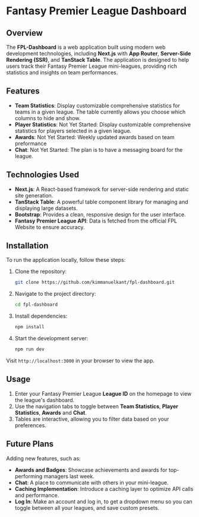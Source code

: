 # Fantasy Premier League Dashboard

## Overview

The **FPL-Dashboard** is a web application built using modern web development technologies, including **Next.js** with **App Router**, **Server-Side Rendering (SSR)**, and **TanStack Table**. The application is designed to help users track their Fantasy Premier League mini-leagues, providing rich statistics and insights on team performances.

## Features

- **Team Statistics**: Display customizable comprehensive statistics for teams in a given league. The table currently allows you choose which columns to hide and show. 
- **Player Statistics**: Not Yet Started: Display customizable comprehensive statistics for players selected in a given league.
- **Awards**: Not Yet Started: Weekly updated awards based on team preformance 
- **Chat**: Not Yet Started: The plan is to have a messaging board for the league.


## Technologies Used

- **Next.js**: A React-based framework for server-side rendering and static site generation.
- **TanStack Table**: A powerful table component library for managing and displaying large datasets.
- **Bootstrap**: Provides a clean, responsive design for the user interface.
- **Fantasy Premier League API**: Data is fetched from the official FPL Website to ensure accuracy.

## Installation

To run the application locally, follow these steps:

1. Clone the repository:
    ```bash
    git clone https://github.com/kimmanuelkant/fpl-dashboard.git
    ```
2. Navigate to the project directory:
    ```bash
    cd fpl-dashboard
    ```
3. Install dependencies:
    ```bash
    npm install
    ```
4. Start the development server:
    ```bash
    npm run dev
    ```

Visit `http://localhost:3000` in your browser to view the app.

## Usage

1. Enter your Fantasy Premier League **League ID** on the homepage to view the league's dashboard.
2. Use the navigation tabs to toggle between **Team Statistics**, **Player Statistics**, **Awards** and **Chat**.
3. Tables are interactive, allowing you to filter data based on your preferences.

## Future Plans

Adding new features, such as:

- **Awards and Badges**: Showcase achievements and awards for top-performing managers last week.
- **Chat**: A place to communicate with others in your mini-league.
- **Caching Implementation**: Introduce a caching layer to optimize API calls and performance.
- **Log In**: Make an account and log in, to get a dropdown menu so you can toggle between all your leagues, and save custom presets.